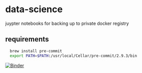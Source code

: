 # data-science
juypter notebooks for backing up to private docker registry


## requirements

```bash
  brew install pre-commit
  export PATH=$PATH:/usr/local/Cellar/pre-commit/2.9.3/bin
```
[![Binder](https://mybinder.org/badge_logo.svg)](https://mybinder.org/v2/gh/kenneyhe/data-science.git/HEAD)
